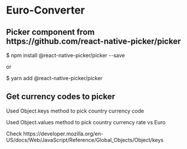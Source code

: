 # Euro-Converter
<h2>Picker component from https://github.com/react-native-picker/picker</h2>
<p>$ npm install @react-native-picker/picker --save</p>
<p>or</p>
<p>$ yarn add @react-native-picker/picker</p>
<h2>Get currency codes to picker</h2>
<p>Used Object.keys method to pick country currency code </p>
<p>Used Object.values method to pick country currency rate vs Euro</p>

<p>Check https://developer.mozilla.org/en-US/docs/Web/JavaScript/Reference/Global_Objects/Object/keys</p>
